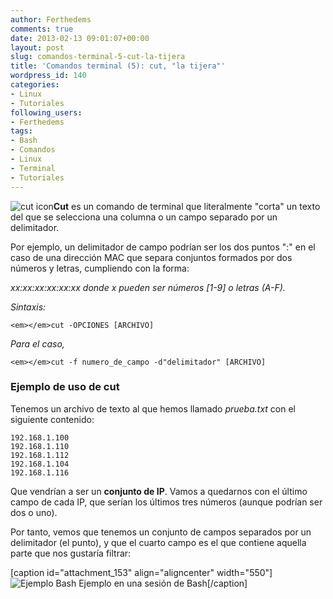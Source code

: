 ```yaml
---
author: Ferthedems
comments: true
date: 2013-02-13 09:01:07+00:00
layout: post
slug: comandos-terminal-5-cut-la-tijera
title: 'Comandos terminal (5): cut, "la tijera"'
wordpress_id: 140
categories:
- Linux
- Tutoriales
following_users:
- Ferthedems
tags:
- Bash
- Comandos
- Linux
- Terminal
- Tutoriales
---
```


![cut icon](http://www.univunix.com/wp-content/uploads/3047309815_ee3a06ea04-150x150.jpg)**Cut** es un comando de terminal que literalmente "corta" un texto del que se selecciona una columna o un campo separado por un delimitador.




Por ejemplo, un delimitador de campo podrían ser los dos puntos ":" en el caso de una dirección MAC que separa conjuntos formados por dos números y letras, cumpliendo con la forma:




_xx:xx:xx:xx:xx:xx donde x pueden ser números [1-9] o letras (A-F)._


_Sintaxis:_

    
    <em></em>cut -OPCIONES [ARCHIVO]


_Para el caso,_

    
    <em></em>cut -f numero_de_campo -d"delimitador" [ARCHIVO]




### Ejemplo de uso de cut


Tenemos un archivo de texto al que hemos llamado _prueba.txt_ con el siguiente contenido:

    
    192.168.1.100
    192.168.1.110
    192.168.1.112
    192.168.1.104
    192.168.1.116


Que vendrían a ser un **conjunto de IP**. Vamos a quedarnos con el último campo de cada IP, que serían los últimos tres números (aunque podrían ser dos o uno).

Por tanto, vemos que tenemos un conjunto de campos separados por un delimitador (el punto), y que el cuarto campo es el que contiene aquella parte que nos gustaría filtrar:

[caption id="attachment_153" align="aligncenter" width="550"]![Ejemplo Bash](http://www.univunix.com/wp-content/uploads/Captura-de-pantalla-de-2013-02-11-133548.png) Ejemplo en una sesión de Bash[/caption]


